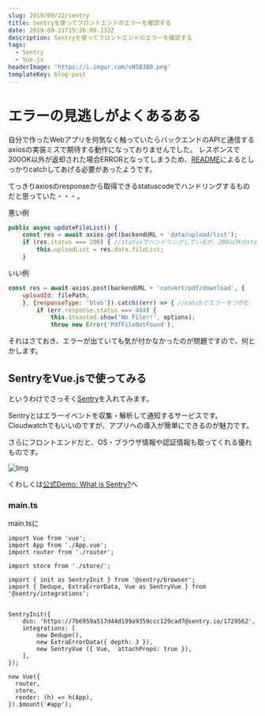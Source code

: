 ```yaml
---
slug: 2019/09/22/sentry
title: Sentryを使ってフロントエンドのエラーを確認する
date: 2019-09-21T15:26:09.132Z
description: Sentryを使ってフロントエンドのエラーを確認する
tags:
  - Sentry
  - Vue.js
headerImage: 'https://i.imgur.com/sN5BJB0.png'
templateKey: blog-post
---
```

# エラーの見逃しがよくあるある

自分で作ったWebアプリを何気なく触っていたらバックエンドのAPIと通信するaxiosの実装ミスで期待する動作になっておりませんでした。
レスポンスで200OK以外が返却された場合ERRORとなってしまうため、[README](https://github.com/axios/axios#handling-errors)によるとしっかりcatchしてあげる必要があったようです。

てっきりaxiosのresponseから取得できるstatuscodeでハンドリングするものだと思っていた・・・。

悪い例

```javascript
public async updateFileList() {
    const res = await axios.get(backendURL + 'data/upload/list');
    if (res.status === 200) { //statusでハンドリングしているが、200以外のstatusは設定されない・・
        this.uploadList = res.data.fileList;
    }
```

いい例

```javascript
const res = await axios.post(backendURL + 'convert/pdf/download', {
    uploadId: filePath,
    }, {responseType: 'blob'}).catch((err) => { //catchでエラーをつかむ
        if (err.response.status === 404) {
            this.$toasted.show('No File!!', options);
            throw new Error('PdfFileNotFound');
```

それはさておき、エラーが出ていても気が付かなかったのが問題ですので、何とかします。

## SentryをVue.jsで使ってみる

というわけでさっそく[Sentry](https://github.com/getsentry/sentry)を入れてみます。

Sentryとはエラーイベントを収集・解析して通知するサービスです。
Cloudwatchでもいいのですが、アプリへの導入が簡単にできるのが魅力です。

さらにフロントエンドだと、OS・ブラウザ情報や認証情報も取ってくれる優れものです。

![Img](https://i.imgur.com/7dWvynP.png)

くわしくは[公式Demo: What is Sentry?](https://sentry.io/_/demo/?referrer=welcome)へ

### main.ts

main.tsに

```javascript{numberLines: 1}{7-8,12-18}
import Vue from 'vue';
import App from './App.vue';
import router from './router';

import store from './store/';

import { init as SentryInit } from '@sentry/browser';
import { Dedupe, ExtraErrorData, Vue as SentryVue } from '@sentry/integrations';


SentryInit({
    dsn: 'https://7b6959a517d44d199a9359ccc129cad7@sentry.io/1729562',
    integrations: [
        new Dedupe(),
        new ExtraErrorData({ depth: 3 }),
        new SentryVue ({ Vue,  attachProps: true }),
    ],
});

new Vue({
  router,
  store,
  render: (h) => h(App),
}).$mount('#app');
```



